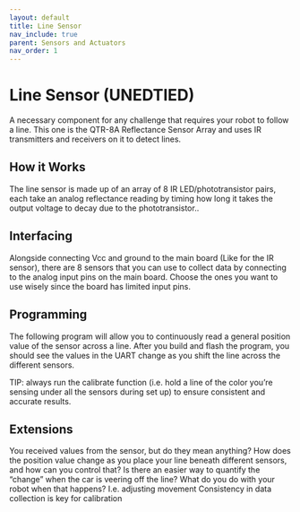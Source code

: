 ```yaml
---
layout: default
title: Line Sensor
nav_include: true
parent: Sensors and Actuators
nav_order: 1
---
```


# Line Sensor (UNEDTIED)
A necessary component for any challenge that requires your robot to follow a line. This one is the QTR-8A Reflectance Sensor Array and uses IR transmitters and receivers on it to detect lines.

## How it Works
The line sensor is made up of an array of 8 IR LED/phototransistor pairs, each take an analog reflectance reading by timing how long it takes the output voltage to decay due to the phototransistor..

## Interfacing 
Alongside connecting Vcc and ground to the main board (Like for the IR sensor), there are 8 sensors that you can use to collect data by connecting to the analog input pins on the main board. Choose the ones you want to use wisely since the board has limited input pins.

## Programming
The following program will allow you to continuously read a general position value of the sensor across a line. After you build and flash the program, you should see the values in the UART change as you shift the line across the 
different sensors.

TIP: always run the calibrate function (i.e. hold a line of the color you’re sensing under all the sensors during set up) to ensure consistent and accurate results.

## Extensions
You received values from the sensor, but do they mean anything? 
How does the position value change as you place your line beneath different sensors, and how can you control that? 
Is there an easier way to quantify the “change” when the car is veering off the line?
What do you do with your robot when that happens? I.e. adjusting movement
Consistency in data collection is key for calibration


